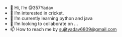- 👋 Hi, I’m @357Yadav
- 👀 I’m interested in cricket.
- 🌱 I’m currently learning python and java
- 💞️ I’m looking to collaborate on ...
- 📫 How to reach me by sujityadav6809@gmail.com

<!---
357Yadav/357Yadav is a ✨ special ✨ repository because its `README.md` (this file) appears on your GitHub profile.
You can click the Preview link to take a look at your changes.
--->

